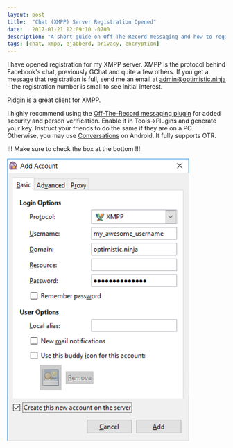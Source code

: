 ```yaml
---
layout: post
title:  "Chat (XMPP) Server Registration Opened"
date:   2017-01-21 12:09:10 -0700
description: "A short guide on Off-The-Record messaging and how to register an account."
tags: [chat, xmpp, ejabberd, privacy, encryption]
---
```

I have opened registration for my XMPP server. XMPP is the protocol behind Facebook's chat, previously GChat and quite a few others. If you get a message that registration is full, send me an email at admin@optimistic.ninja - the registration number is small to see initial interest.

[Pidgin](https://pidgin.im) is a great client for XMPP.

I highly recommend using the [Off-The-Record messaging plugin](https://otr.cypherpunks.ca/index.php#downloads) for added security and person verification. Enable it in Tools->Plugins and generate your key. Instruct your friends to do the same if they are on a PC. Otherwise, you may use [Conversations](https://play.google.com/store/apps/details?id=eu.siacs.conversations) on Android. It fully supports OTR.

!!! Make sure to check the box at the bottom !!!

![Pidgin Configuration](/public/images/xmpp_registration.png)


